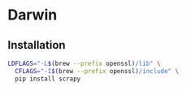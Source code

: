 # Darwin

## Installation

```sh
LDFLAGS="-L$(brew --prefix openssl)/lib" \
  CFLAGS="-I$(brew --prefix openssl)/include" \
  pip install scrapy
```
